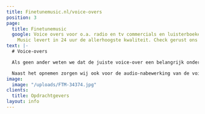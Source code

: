 ```yaml
---
title: Finetunemusic.nl/voice-overs
position: 3
page:
  title: Finetunemusic
  google: Voice overs voor o.a. radio en tv commercials en luisterboeken. Fine Tune
    Music levert in 24 uur de allerhoogste kwaliteit. Check gerust ons portfolio.
text: |-
  # Voice-overs

  Als geen ander weten we dat de juiste voice-over een belangrijk onderdeel is van radio- en tv-commercials. Door een geschikte stem te kiezen uit onze pool van stemacteurs en met heldere coaching brengen wij de boodschap effectief over aan de kijker of luisteraar. We werken we met meer dan honderd stemacteurs uit verschillende landen, elk met een eigen karakter. Of je nu op zoek bent naar een frisse reclamestem of een warme, verhalende stem, voor elke productie halen wij de juiste stemacteur in huis.

  Naast het opnemen zorgen wij ook voor de audio-nabewerking van de voice-over, zoals de editing en mixage. Indien gewenst componeren wij passende muziek, of maken wij met sound design de productie compleet. Voor het inspreken van luisterboeken kun je ook bij ons terecht. Wij zorgen ervoor dat het verhaal met de juiste intentie wordt verteld.
image:
  image: "/uploads/FTM-34374.jpg"
clients:
  title: Opdrachtgevers
layout: info
---
```

